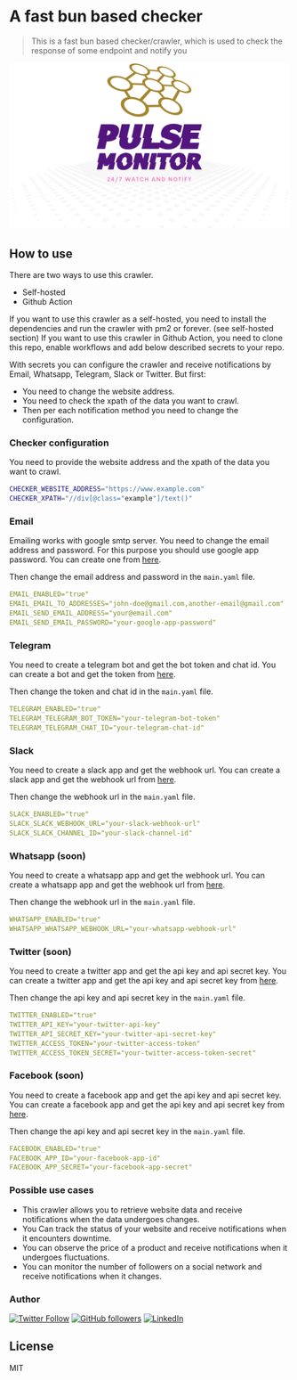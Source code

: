 # A fast bun based checker

> This is a fast bun based checker/crawler, which is used to check the response of some endpoint and notify you

![banner.png](assets/banner.png)

## How to use

There are two ways to use this crawler.

- Self-hosted
- Github Action

If you want to use this crawler as a self-hosted, you need to install the dependencies and run the crawler with pm2 or forever. (see self-hosted section)
If you want to use this crawler in Github Action, you need to clone this repo, enable workflows and add below described secrets to your repo.

With secrets you can configure the crawler and receive notifications by Email, Whatsapp, Telegram, Slack or Twitter.
But first:

- You need to change the website address.
- You need to check the xpath of the data you want to crawl.
- Then per each notification method you need to change the configuration.

### Checker configuration

You need to provide the website address and the xpath of the data you want to crawl.

```bash
CHECKER_WEBSITE_ADDRESS="https://www.example.com"
CHECKER_XPATH="//div[@class="example"]/text()"
```

### Email

Emailing works with google smtp server. You need to change the email address and password.
For this purpose you should use google app password. You can create one from [here](https://myaccount.google.com/apppasswords).

Then change the email address and password in the `main.yaml` file.

```yaml
EMAIL_ENABLED="true"
EMAIL_EMAIL_TO_ADDRESSES="john-doe@gmail.com,another-email@gmail.com"
EMAIL_SEND_EMAIL_ADDRESS="your@email.com"
EMAIL_SEND_EMAIL_PASSWORD="your-google-app-password"
```

### Telegram

You need to create a telegram bot and get the bot token and chat id. You can create a bot and get the token from [here](https://core.telegram.org/bots#6-botfather).

Then change the token and chat id in the `main.yaml` file.

```yaml
TELEGRAM_ENABLED="true"
TELEGRAM_TELEGRAM_BOT_TOKEN="your-telegram-bot-token"
TELEGRAM_TELEGRAM_CHAT_ID="your-telegram-chat-id"
```

### Slack

You need to create a slack app and get the webhook url. You can create a slack app and get the webhook url from [here](https://api.slack.com/messaging/webhooks).

Then change the webhook url in the `main.yaml` file.

```yaml
SLACK_ENABLED="true"
SLACK_SLACK_WEBHOOK_URL="your-slack-webhook-url"
SLACK_SLACK_CHANNEL_ID="your-slack-channel-id"
```

### Whatsapp (soon)

You need to create a whatsapp app and get the webhook url. You can create a whatsapp app and get the webhook url from [here](https://developers.facebook.com/docs/whatsapp/api/webhooks).

Then change the webhook url in the `main.yaml` file.

```yaml
WHATSAPP_ENABLED="true"
WHATSAPP_WHATSAPP_WEBHOOK_URL="your-whatsapp-webhook-url"
```

### Twitter (soon)

You need to create a twitter app and get the api key and api secret key. You can create a twitter app and get the api key and api secret key from [here](https://developer.twitter.com/en/portal/projects-and-apps).

Then change the api key and api secret key in the `main.yaml` file.

```yaml
TWITTER_ENABLED="true"
TWITTER_API_KEY="your-twitter-api-key"
TWITTER_API_SECRET_KEY="your-twitter-api-secret-key"
TWITTER_ACCESS_TOKEN="your-twitter-access-token"
TWITTER_ACCESS_TOKEN_SECRET="your-twitter-access-token-secret"
```

### Facebook (soon)

You need to create a facebook app and get the api key and api secret key. You can create a facebook app and get the api key and api secret key from [here](https://developers.facebook.com/apps/).

Then change the api key and api secret key in the `main.yaml` file.

```yaml
FACEBOOK_ENABLED="true"
FACEBOOK_APP_ID="your-facebook-app-id"
FACEBOOK_APP_SECRET="your-facebook-app-secret"
```

### Possible use cases

- This crawler allows you to retrieve website data and receive notifications when the data undergoes changes.
- You Can track the status of your website and receive notifications when it encounters downtime.
- You can observe the price of a product and receive notifications when it undergoes fluctuations.
- You can monitor the number of followers on a social network and receive notifications when it changes.

### Author

[![Twitter Follow](https://img.shields.io/twitter/follow/sayjeyhi?style=social)](https://twitter.com/sayjeyhi) [![GitHub followers](https://img.shields.io/github/followers/sayjeyhi?style=social)](https://github.com/sayjeyhi) [![LinkedIn](https://img.shields.io/badge/LinkedIn-Jafar--Rezaei-blue)](https://www.linkedin.com/in/jafar-rezaei/)

## License

MIT
